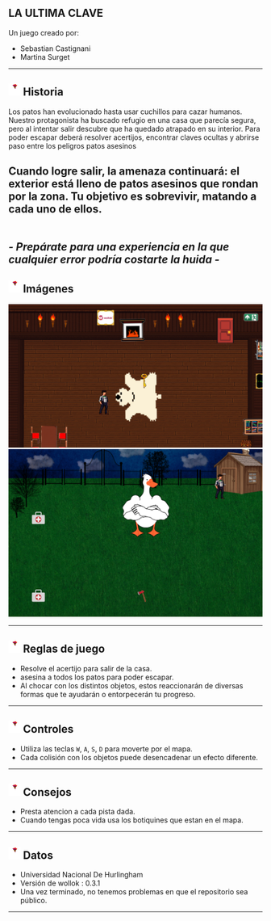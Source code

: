 
## LA ULTIMA CLAVE


<p>Un juego creado por:</p>

- Sebastian Castignani  
- Martina Surget

---

<h2>
  <img src="./assets/hades.png" width="24" height="24" alt="Antorcha" />
  Historia
</h2>

Los patos han evolucionado hasta usar cuchillos para cazar humanos. Nuestro protagonista ha buscado refugio en una casa que parecía segura, pero al intentar salir descubre que ha quedado atrapado en su interior. Para poder escapar deberá resolver acertijos, encontrar claves ocultas y abrirse paso entre los peligros patos asesinos 

Cuando logre salir, la amenaza continuará: el exterior está lleno de patos asesinos que rondan por la zona. Tu objetivo es sobrevivir, matando a cada uno de ellos.  
<br>  
***- Prepárate para una experiencia en la que cualquier error podría costarte la huida -***  
---

<h2>
  <img src="./assets/hades.png" width="24" height="24" alt="Antorcha" />
  Imágenes
</h2>

<p align="center">
  <img src="./assets/captura1.png" width="700" alt="Captura 1" style="margin-right:10px;" />
  <img src="./assets/captura2.png" width="600" alt="Captura 2" style="margin-right:10px;" />
</p>


---

<h2>
  <img src="./assets/hades.png" width="24" height="24" alt="Antorcha" />
  Reglas de juego
</h2>

- Resolve el acertijo para salir de la casa.  
- asesina a todos los patos para poder escapar.  
- Al chocar con los distintos objetos, estos reaccionarán de diversas formas que te ayudarán o entorpecerán tu progreso.

---

<h2>
  <img src="./assets/hades.png" width="24" height="24" alt="Antorcha" />
  Controles
</h2>

- Utiliza las teclas `W`, `A`, `S`, `D` para moverte por el mapa.  
- Cada colisión con los objetos puede desencadenar un efecto diferente.

---

<h2>
  <img src="./assets/hades.png" width="24" height="24" alt="Antorcha" />
  Consejos
</h2>

- Presta atencion a cada pista dada.  
- Cuando tengas poca vida usa los botiquines que estan en el mapa.

---

<h2>
  <img src="./assets/hades.png" width="24" height="24" alt="Antorcha" />
  Datos
</h2>

- Universidad Nacional De Hurlingham
- Versión de wollok : 0.3.1
- Una vez terminado, no tenemos problemas en que el repositorio sea público.


------



